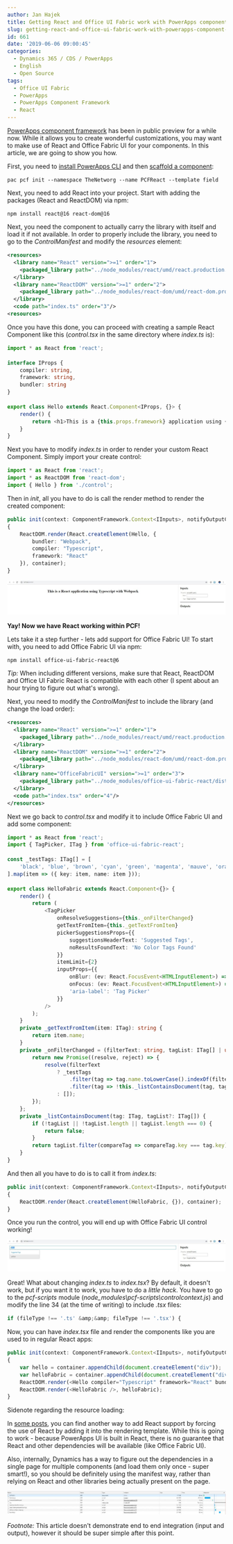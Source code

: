 ```yaml
---
author: Jan Hajek
title: Getting React and Office UI Fabric work with PowerApps component framework
slug: getting-react-and-office-ui-fabric-work-with-powerapps-component-framework
id: 661
date: '2019-06-06 09:00:45'
categories:
  - Dynamics 365 / CDS / PowerApps
  - English
  - Open Source
tags:
  - Office UI Fabric
  - PowerApps
  - PowerApps Component Framework
  - React
---
```


[PowerApps component framework](https://docs.microsoft.com/en-us/powerapps/developer/component-framework/overview) has been in public preview for a while now. While it allows you to create wonderful customizations, you may want to make use of React and Office Fabric UI for your components. In this article, we are going to show you how.

First, you need to [install PowerApps CLI](https://docs.microsoft.com/en-us/powerapps/developer/component-framework/create-custom-controls-using-pcf#prerequisites-to-use-powerapps-cli) and then [scaffold a component](https://docs.microsoft.com/en-us/powerapps/developer/component-framework/create-custom-controls-using-pcf#creating-a-new-powerapps-component-framework-component):

    pac pcf init --namespace TheNetworg --name PCFReact --template field

Next, you need to add React into your project. Start with adding the packages (React and ReactDOM) via npm:

    npm install react@16 react-dom@16

Next, you need the component to actually carry the library with itself and load it if not available. In order to properly include the library, you need to go to the _ControlManifest_ and modify the _resources_ element:

```xml
<resources>
  <library name="React" version=">=1" order="1">
    <packaged_library path="../node_modules/react/umd/react.production.min.js" version="16.8.6" />
  </library>
  <library name="ReactDOM" version=">=1" order="2">
    <packaged_library path="../node_modules/react-dom/umd/react-dom.production.min.js" version="16.8.6" />
  </library>
  <code path="index.ts" order="3"/>
<resources>
```

Once you have this done, you can proceed with creating a sample React Component like this (_control.tsx_ in the same directory where _index.ts_ is):

```typescript
import * as React from 'react';
 
interface IProps {
    compiler: string,
    framework: string,
    bundler: string
}
 
export class Hello extends React.Component<IProps, {}> {
    render() {
        return <h1>This is a {this.props.framework} application using {this.props.compiler} with {this.props.bundler}</h1>
    }
}
```

Next you have to modify _index.ts_ in order to render your custom React Component. Simply import your create control:

```typescript
import * as React from 'react';
import * as ReactDOM from 'react-dom';
import { Hello } from './control';
```

Then in _init_, all you have to do is call the render method to render the created component:

```typescript
public init(context: ComponentFramework.Context<IInputs>, notifyOutputChanged: () => void, state: ComponentFramework.Dictionary, container:HTMLDivElement)
{
    ReactDOM.render(React.createElement(Hello, {
        bundler: "Webpack",
        compiler: "Typescript",
        framework: "React"
    }), container);
}
```

![](/uploads/2019/06/pcf1-1024x161.jpg)

**Yay! Now we have React working within PCF!**

Lets take it a step further - lets add support for Office Fabric UI! To start with, you need to add Office Fabric UI via npm:

    npm install office-ui-fabric-react@6

_Tip:_ When including different versions, make sure that React, ReactDOM and Office UI Fabric React is compatible with each other (I spent about an hour trying to figure out what's wrong).

Next, you need to modify the _ControlManifest_ to include the library (and change the load order):

```xml
<resources>
  <library name="React" version=">=1" order="1">
    <packaged_library path="../node_modules/react/umd/react.production.min.js" version="16.8.6" />
  </library>
  <library name="ReactDOM" version=">=1" order="2">
    <packaged_library path="../node_modules/react-dom/umd/react-dom.production.min.js" version="16.8.6" />
  </library>
  <library name="OfficeFabricUI" version=">=1" order="3">
    <packaged_library path="../node_modules/office-ui-fabric-react/dist/office-ui-fabric-react.js" version="6.180.0" />
  </library>
  <code path="index.tsx" order="4"/>
</resources>
```

Next we go back to _control.tsx_ and modify it to include Office Fabric UI and add some component:

```typescript
import * as React from 'react';
import { TagPicker, ITag } from 'office-ui-fabric-react';
 
const _testTags: ITag[] = [
    'black', 'blue', 'brown', 'cyan', 'green', 'magenta', 'mauve', 'orange', 'pink', 'purple', 'red', 'rose', 'violet', 'white', 'yellow'
].map(item => ({ key: item, name: item }));
 
export class HelloFabric extends React.Component<{}> {
    render() {
        return (
            <TagPicker
                onResolveSuggestions={this._onFilterChanged}
                getTextFromItem={this._getTextFromItem}
                pickerSuggestionsProps={{
                    suggestionsHeaderText: 'Suggested Tags',
                    noResultsFoundText: 'No Color Tags Found'
                }}
                itemLimit={2}
                inputProps={{
                    onBlur: (ev: React.FocusEvent<HTMLInputElement>) => console.log('onBlur called'),
                    onFocus: (ev: React.FocusEvent<HTMLInputElement>) => console.log('onFocus called'),
                    'aria-label': 'Tag Picker'
                }}
            />
        );
    }
    private _getTextFromItem(item: ITag): string {
        return item.name;
    }
    private _onFilterChanged = (filterText: string, tagList: ITag[] | undefined): PromiseLike<ITag[]> => {
        return new Promise((resolve, reject) => {
            resolve(filterText
                ? _testTags
                    .filter(tag => tag.name.toLowerCase().indexOf(filterText.toLowerCase()) === 0)
                    .filter(tag => !this._listContainsDocument(tag, tagList))
                : []);
        });
    };
    private _listContainsDocument(tag: ITag, tagList?: ITag[]) {
        if (!tagList || !tagList.length || tagList.length === 0) {
            return false;
        }
        return tagList.filter(compareTag => compareTag.key === tag.key).length > 0;
    }
}
```

And then all you have to do is to call it from _index.ts_:

```typescript
public init(context: ComponentFramework.Context<IInputs>, notifyOutputChanged: () => void, state: ComponentFramework.Dictionary, container:HTMLDivElement)
{
    ReactDOM.render(React.createElement(HelloFabric, {}), container);
}
```

Once you run the control, you will end up with Office Fabric UI control working!

![](/uploads/2019/06/pcf3-1024x150.jpg)

Great! What about changing _index.ts_ to _index.tsx_? By default, it doesn't work, but if you want it to work, you have to do a _little hack_. You have to go to the _pcf-scripts_ module (_node_modules\pcf-scripts\controlcontext.js_) and modify the line 34 (at the time of writing) to include _.tsx_ files:

```typescript
if (fileType !== '.ts' &amp;&amp; fileType !== '.tsx') {
```

Now, you can have _index.tsx_ file and render the components like you are used to in regular React apps:

```typescript
public init(context: ComponentFramework.Context<IInputs>, notifyOutputChanged: () => void, state: ComponentFramework.Dictionary, container:HTMLDivElement)
{
    var hello = container.appendChild(document.createElement("div"));
    var helloFabric = container.appendChild(document.createElement("div"));
    ReactDOM.render(<Hello compiler="Typescript" framework="React" bundler="Webpack" />, hello);
    ReactDOM.render(<HelloFabric />, helloFabric);
}
```

Sidenote regarding the resource loading:

In [some posts](https://www.linkedin.com/feed/update/urn:li:activity:6541973822571196416/), you can find another way to add React support by forcing the use of React by adding it into the rendering template. While this is going to work - because PowerApps UI is built in React, there is no guarantee that React and other dependencies will be available (like Office Fabric UI).

Also, internally, Dynamics has a way to figure out the dependencies in a single page for multiple components (and load them only once - super smart!), so you should be definitely using the manifest way, rather than relying on React and other libraries being actually present on the page.

![](/uploads/2019/06/pcf2-1024x109.jpg)

_Footnote:_ This article doesn't demonstrate end to end integration (input and output), however it should be super simple after this point.